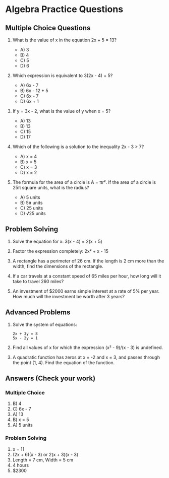 # Algebra Practice Questions

## Multiple Choice Questions

1. What is the value of x in the equation 2x + 5 = 13?
   - A) 3
   - B) 4
   - C) 5
   - D) 6

2. Which expression is equivalent to 3(2x - 4) + 5?
   - A) 6x - 7
   - B) 6x - 12 + 5
   - C) 6x - 7
   - D) 6x + 1

3. If y = 3x - 2, what is the value of y when x = 5?
   - A) 13
   - B) 13
   - C) 15
   - D) 17

4. Which of the following is a solution to the inequality 2x - 3 > 7?
   - A) x = 4
   - B) x = 5
   - C) x = 3
   - D) x = 2

5. The formula for the area of a circle is A = πr². If the area of a circle is 25π square units, what is the radius?
   - A) 5 units
   - B) 5π units
   - C) 25 units
   - D) √25 units

## Problem Solving

1. Solve the equation for x: 3(x - 4) = 2(x + 5)

2. Factor the expression completely: 2x² + x - 15

3. A rectangle has a perimeter of 26 cm. If the length is 2 cm more than the width, find the dimensions of the rectangle.

4. If a car travels at a constant speed of 65 miles per hour, how long will it take to travel 260 miles?

5. An investment of $2000 earns simple interest at a rate of 5% per year. How much will the investment be worth after 3 years?

## Advanced Problems

1. Solve the system of equations:
   ```
   2x + 3y = 8
   5x - 2y = 1
   ```

2. Find all values of x for which the expression (x² - 9)/(x - 3) is undefined.

3. A quadratic function has zeros at x = -2 and x = 3, and passes through the point (1, 4). Find the equation of the function.

## Answers (Check your work)

### Multiple Choice
1. B) 4
2. C) 6x - 7
3. A) 13
4. B) x = 5
5. A) 5 units

### Problem Solving
1. x = 11
2. (2x + 6)(x - 3) or 2(x + 3)(x - 3)
3. Length = 7 cm, Width = 5 cm
4. 4 hours
5. $2300 